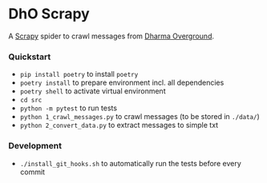 # DhO Scrapy

A [Scrapy](https://scrapy.org/) spider to crawl messages from 
[Dharma Overground](https://www.dharmaoverground.org/).

### Quickstart

- `pip install poetry` to install `poetry`
- `poetry install` to prepare environment incl. all dependencies
- `poetry shell` to activate virtual environment
- `cd src`
- `python -m pytest` to run tests
- `python 1_crawl_messages.py` to crawl messages (to be stored in `./data/`)
- `python 2_convert_data.py` to extract messages to simple txt


### Development

- `./install_git_hooks.sh` to automatically run the tests before every commit
